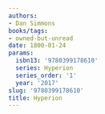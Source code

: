 ```yaml
---
authors:
- Dan Simmons
books/tags:
- owned-but-unread
date: 1800-01-24
params:
  isbn13: '9780399178610'
  series: Hyperion
  series_order: '1'
  year: '2017'
slug: '9780399178610'
title: Hyperion
---
```


<!--more-->